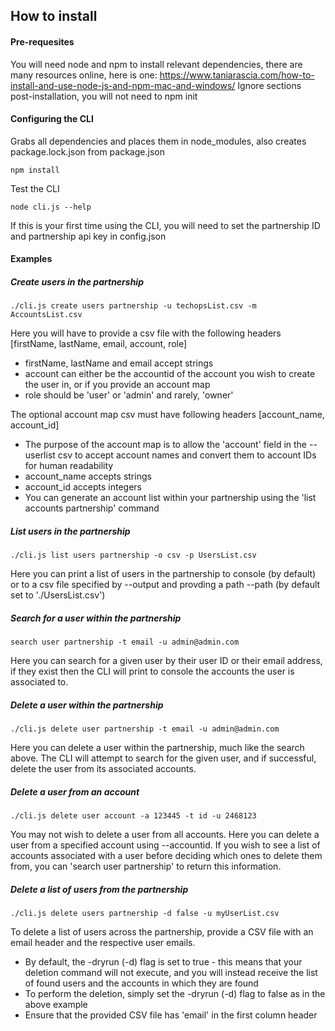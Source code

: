 ## How to install

#### Pre-requesites
You will need node and npm to install relevant dependencies, there are many resources online, here is one:
https://www.taniarascia.com/how-to-install-and-use-node-js-and-npm-mac-and-windows/
Ignore sections post-installation, you will not need to npm init

#### Configuring the CLI
Grabs all dependencies and places them in node_modules, also creates package.lock.json from package.json
```
npm install
```
Test the CLI
```
node cli.js --help
```
If this is your first time using the CLI, you will need to set the partnership ID and partnership api key in config.json

#### Examples

##### Create users in the partnership

```
./cli.js create users partnership -u techopsList.csv -m AccountsList.csv
```
Here you will have to provide a csv file with the following headers [firstName, lastName, email, account, role]

 * firstName, lastName and email accept strings
 * account can either be the accountid of the account you wish to create the user in, or if you provide an account map
 * role should be 'user' or 'admin' and rarely, 'owner'

The optional account map csv must have following headers [account_name, account_id]

 * The purpose of the account map is to allow the 'account' field in the --userlist csv to accept account names and convert them to account IDs for human readability
 * account_name accepts strings
 * account_id accepts integers
 * You can generate an account list within your partnership using the 'list accounts partnership' command
 
##### List users in the partnership
```
./cli.js list users partnership -o csv -p UsersList.csv
```

Here you can print a list of users in the partnership to console (by default) or to a csv file specified by --output and provding a path --path (by default set to './UsersList.csv')
##### Search for a user within the partnership
```
search user partnership -t email -u admin@admin.com
```
Here you can search for a given user by their user ID or their email address, if they exist then the CLI will print to console the accounts the user is associated to.

##### Delete a user within the partnership
```
./cli.js delete user partnership -t email -u admin@admin.com
```

Here you can delete a user within the partnership, much like the search above. The CLI will attempt to search for the given user, and if successful, delete the user from its associated accounts. 

##### Delete a user from an account
```
./cli.js delete user account -a 123445 -t id -u 2468123
```

You may not wish to delete a user from all accounts. Here you can delete a user from a specified account using --accountid. If you wish to see a list of accounts associated with a user before deciding which ones to delete them from, you can 'search user partnership' to return this information.

##### Delete a list of users from the partnership
```
./cli.js delete users partnership -d false -u myUserList.csv
```
To delete a list of users across the partnership, provide a CSV file with an email header and the respective user emails. 
* By default, the -dryrun (-d) flag is set to true - this means that your deletion command will not execute, and you will instead receive the list of found users and the accounts in which they are found
* To perform the deletion, simply set the -dryrun (-d) flag to false as in the above example
* Ensure that the provided CSV file has 'email' in the first column header